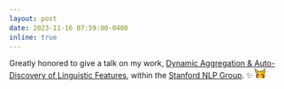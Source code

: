 ```yaml
---
layout: post
date: 2023-11-16 07:59:00-0400
inline: true
---
```


Greatly honored to give a talk on my work, [Dynamic Aggregation & Auto-Discovery of Linguistic Features](assets/pdf/DADA.pdf), within the [Stanford NLP Group](https://nlp.stanford.edu/). :sparkles:  <img src="/assets/img/pikachu_wave.gif" alt="pikachu waving" width="19"/> 
